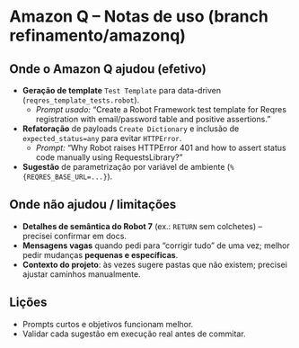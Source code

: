 # Amazon Q – Notas de uso (branch refinamento/amazonq)

## Onde o Amazon Q ajudou (efetivo)
- **Geração de template** `Test Template` para data-driven (`reqres_template_tests.robot`).
  - *Prompt usado:* “Create a Robot Framework test template for Reqres registration with email/password table and positive assertions.”
- **Refatoração** de payloads `Create Dictionary` e inclusão de `expected_status=any` para evitar `HTTPError`.
  - *Prompt:* “Why Robot raises HTTPError 401 and how to assert status code manually using RequestsLibrary?”
- **Sugestão** de parametrização por variável de ambiente (`%{REQRES_BASE_URL=...}`).

## Onde não ajudou / limitações
- **Detalhes de semântica do Robot 7** (ex.: `RETURN` sem colchetes) – precisei confirmar em docs.
- **Mensagens vagas** quando pedi para “corrigir tudo” de uma vez; melhor pedir mudanças **pequenas e específicas**.
- **Contexto do projeto**: às vezes sugere pastas que não existem; precisei ajustar caminhos manualmente.

## Lições
- Prompts curtos e objetivos funcionam melhor.
- Validar cada sugestão em execução real antes de commitar.
